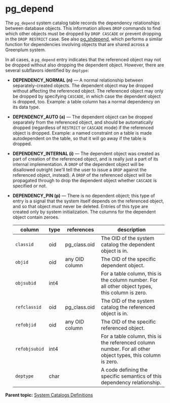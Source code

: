 # pg_depend 

The `pg_depend` system catalog table records the dependency relationships between database objects. This information allows `DROP` commands to find which other objects must be dropped by `DROP CASCADE` or prevent dropping in the `DROP RESTRICT` case. See also [pg\_shdepend](pg_shdepend.html), which performs a similar function for dependencies involving objects that are shared across a Greenplum system.

In all cases, a `pg_depend` entry indicates that the referenced object may not be dropped without also dropping the dependent object. However, there are several subflavors identified by `deptype`:

-   **DEPENDENCY\_NORMAL \(n\)** — A normal relationship between separately-created objects. The dependent object may be dropped without affecting the referenced object. The referenced object may only be dropped by specifying `CASCADE`, in which case the dependent object is dropped, too. Example: a table column has a normal dependency on its data type.
-   **DEPENDENCY\_AUTO \(a\)** — The dependent object can be dropped separately from the referenced object, and should be automatically dropped \(regardless of `RESTRICT` or `CASCADE` mode\) if the referenced object is dropped. Example: a named constraint on a table is made autodependent on the table, so that it will go away if the table is dropped.
-   **DEPENDENCY\_INTERNAL \(i\)** — The dependent object was created as part of creation of the referenced object, and is really just a part of its internal implementation. A `DROP` of the dependent object will be disallowed outright \(we'll tell the user to issue a `DROP` against the referenced object, instead\). A `DROP` of the referenced object will be propagated through to drop the dependent object whether `CASCADE` is specified or not.
-   **DEPENDENCY\_PIN \(p\)** — There is no dependent object; this type of entry is a signal that the system itself depends on the referenced object, and so that object must never be deleted. Entries of this type are created only by system initialization. The columns for the dependent object contain zeroes.

    |column|type|references|description|
    |------|----|----------|-----------|
    |`classid`|oid|pg\_class.oid|The OID of the system catalog the dependent object is in.|
    |`objid`|oid|any OID column|The OID of the specific dependent object.|
    |`objsubid`|int4| |For a table column, this is the column number. For all other object types, this column is zero.|
    |`refclassid`|oid|pg\_class.oid|The OID of the system catalog the referenced object is in.|
    |`refobjid`|oid|any OID column|The OID of the specific referenced object.|
    |`refobjsubid`|int4| |For a table column, this is the referenced column number. For all other object types, this column is zero.|
    |`deptype`|char| |A code defining the specific semantics of this dependency relationship.|


**Parent topic:** [System Catalogs Definitions](../system_catalogs/catalog_ref-html.html)

